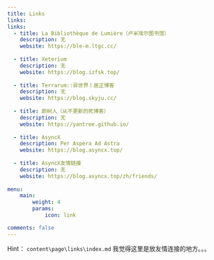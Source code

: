 ```yaml
---
title: Links
links:
links:
  - title: La Bibliothèque de Lumière（卢米埃尔图书馆）
    description: 无
    website: https://ble-m.ltgc.cc/
    
  - title: Xeterium
    description: 无
    website: https://blog.izfsk.top/ 
    
  - title: Terrarum::异世界丨居正博客
    description: 无
    website: https://blog.skyju.cc/
    
  - title: 颜树人（从不更新的死博客）
    description: 无
    website: https://yantree.github.io/
    
  - title: AsyncX
    description: Per Aspera Ad Astra
    website: https://blog.asyncx.top/
    
  - title: AsyncX友情链接
    description: 无
    website: https://blog.asyncx.top/zh/friends/
    
menu:
    main: 
        weight: 4
        params: 
            icon: link

comments: false
---
```

Hint： `content\page\links\index.md`
我觉得这里是放友情连接的地方。。。
